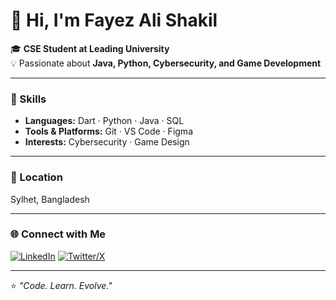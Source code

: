 # 👋 Hi, I'm Fayez Ali Shakil  

🎓 **CSE Student at Leading University**  
💡 Passionate about **Java, Python, Cybersecurity, and Game Development**  

---

### 🚀 Skills
- **Languages:** Dart · Python · Java · SQL  
- **Tools & Platforms:** Git · VS Code · Figma  
- **Interests:** Cybersecurity · Game Design 

---

### 📍 Location
Sylhet, Bangladesh  

---

### 🌐 Connect with Me
[![LinkedIn](https://img.shields.io/badge/LinkedIn-0077B5?style=for-the-badge&logo=linkedin&logoColor=white)](https://www.linkedin.com/in/fayez-ali-shakil-456a80187)
[![Twitter/X](https://img.shields.io/badge/Twitter%20(X)-000000?style=for-the-badge&logo=x&logoColor=white)](https://x.com/fayez_shakil?s=21)

---

⭐ *"Code. Learn. Evolve."*
